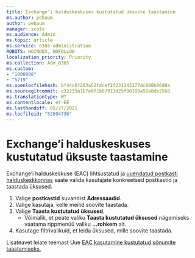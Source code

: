 ```yaml
---
title: Exchange’i halduskeskuses kustutatud üksuste taastamine
ms.author: pebaum
author: pebaum
manager: scotv
ms.audience: Admin
ms.topic: article
ms.service: o365-administration
ROBOTS: NOINDEX, NOFOLLOW
localization_priority: Priority
ms.collection: Adm_O365
ms.custom:
- "1800008"
- "5719"
ms.openlocfilehash: bf44c6f283a52fdcef2f231143177dc880b06d8a
ms.sourcegitcommit: c32233a1b7e6f1b07913d25f90189a58a8de2560
ms.translationtype: MT
ms.contentlocale: et-EE
ms.lasthandoff: 05/27/2021
ms.locfileid: "52694736"
---
```

# <a name="recover-deleted-items-from-exchange-admin-center"></a>Exchange’i halduskeskuses kustutatud üksuste taastamine

Exchange’i halduskeskuse (EAC) lihtsustatud ja [uuendatud postkasti halduskeskkonnas](https://admin.exchange.microsoft.com/#/mailboxes) saate valida kasutajate konkreetsed postkastid ja taastada üksused.

1. Valige **postkastid** suvandist **Adressaadid**.
2. Valige kasutaja, kelle meilid soovite taastada.
3. Valige **Taasta kustutatud üksused**.
    - Võimalik, et peate valiku **Taasta kustutatud üksused** nägemiseks vaatama rippmenüü valiku **…rohkem** alt.
4. Kasutage filtrivalikuid, et leida üksused, mille soovite taastada.

Lisateavet leiate teemast Uue [EAC kasutamine kustutatud sõnumite taastamiseks.](/exchange/recipients-in-exchange-online/manage-user-mailboxes/recover-deleted-messages#use-new-eac-for-recovering-deleted-messages)
